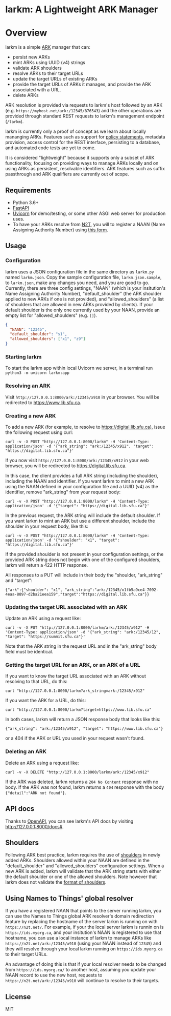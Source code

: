 # larkm: A Lightweight ARK Manager

# Overview

larkm is a simple [ARK](https://arks.org/) manager that can:

* persist new ARKs
* mint ARKs using UUID (v4) strings
* validate ARK shoulders
* resolve ARKs to their target URLs
* update the target URLs of existing ARKs
* provide the target URLs of ARKs it manages, and provide the ARK associated with a URL.
* delete ARKs

ARK resolution is provided via requests to larkm's host followed by an ARK (e.g. `https://myhost.net/ark:/12345/876543`) and the other operations are provided through standard REST requests to larkm's management endpoint (`/larkm`).

larkm is currently only a proof of concept as we learn about locally mananging ARKs. Features such as support for [policy statements](https://arks.org/about/best-practices/), metadata provision, access control for the REST interface, persisting to a database, and automated code tests are yet to come.

It is considered "lightweight" because it supports only a subset of ARK functionality, focusing on providing ways to manage ARKs locally and on using ARKs as persistent, resolvable identifiers. ARK features such as suffix passthrough and ARK qualifiers are currently out of scope.

## Requirements

* Python 3.6+
* [FastAPI](https://fastapi.tiangolo.com/)
* [Uvicorn](https://www.uvicorn.org/) for demo/testing, or some other ASGI web server for production uses.
* To have your ARKs resolve from [N2T](http://n2t.net/), you will to register a NAAN (Name Assigning Authority Number) using [this form](https://goo.gl/forms/bmckLSPpbzpZ5dix1).

## Usage

### Configuration

larkm uses a JSON configuration file in the same directory as `larkm.py` named `larkm.json`. Copy the sample configuration file, `larkm.json.sample`, to `larkm.json`, make any changes you need, and you are good to go. Currently, there are three config settings, "NAAN" (which is your insitution's Name Assigning Authority Number), "default_shoulder" (the ARK shoulder applied to new ARKs if one is not provided), and "allowed_shoulders" (a list of shoulders that are allowed in new ARKs provided by clients). If your default shoulder is the only one currently used by your NAAN, provide an empty list for "allowed_shoulders" (e.g. `[]`).

```json
{
  "NAAN": "12345",
  "default_shoulder": "s1",
  "allowed_shoulders": ["x1", "z9"]
}
```

### Starting larkm

To start the larkm app within local Uvicorn we server, in a terminal run `python3 -m uvicorn larkm:app`

### Resolving an ARK

Visit `http://127.0.0.1:8000/ark:/12345/x910` in your browser. You will be redirected to https://www.lib.sfu.ca.

### Creating a new ARK

To add a new ARK (for example, to resolve to https://digital.lib.sfu.ca), issue the following request using curl:

`curl -v -X POST "http://127.0.0.1:8000/larkm" -H 'Content-Type: application/json' -d '{"ark_string": "ark:/12345/x912", "target": "https://digital.lib.sfu.ca"}'`

If you now visit `http://127.0.0.1:8000/ark:/12345/x912` in your web browser, you will be redirected to https://digital.lib.sfu.ca.

In this case, the client provides a full ARK string (including the shoulder), including the NAAN and identifier. If you want larkm to mint a new ARK using the NAAN defined in your configuration file and a UUID (v4) as the identifier, remove "ark_string" from your request body:

`curl -v -X POST "http://127.0.0.1:8000/larkm" -H 'Content-Type: application/json' -d '{"target": "https://digital.lib.sfu.ca"}'`

In the previous request, the ARK string will include the default shoulder. If you want larkm to mint an ARK but use a different shoulder, include the shoulder in your request body, like this:

`curl -v -X POST "http://127.0.0.1:8000/larkm" -H 'Content-Type: application/json' -d '{"shoulder": "x1", "target": "https://digital.lib.sfu.ca"}'`

If the provided shoulder is not present in your configuration settings, or the provided ARK string does not begin with one of the configured shoulders, larkm will return a 422 HTTP response.

All responses to a PUT will include in their body the "shoulder, "ark_string" and "target":

`{"ark":{"shoulder": "x1", "ark_string":"ark:/12345/x1fb5a9ce4-7092-4eaa-8897-d2ba21eea159","target":"https://digital.lib.sfu.ca"}}`

### Updating the target URL associated with an ARK

Update an ARK using a request like:

`curl -v -X PUT "http://127.0.0.1:8000/larkm/ark:/12345/x912" -H 'Content-Type: application/json' -d '{"ark_string": "ark:/12345/12", "target": "https://summit.sfu.ca"}'`

Note that the ARK string in the request URL and in the "ark_string" body field must be identical.

### Getting the target URL for an ARK, or an ARK of a URL

If you want to know the target URL associated with an ARK without resolving to that URL, do this:

`curl "http://127.0.0.1:8000/larkm?ark_string=ark:/12345/x912"`

If you want the ARK for a URL, do this:

`curl "http://127.0.0.1:8000/larkm?target=https://www.lib.sfu.ca"`

In both cases, larkm will return a JSON response body that looks like this:

`{"ark_string": "ark:/12345/x912", "target": "https://www.lib.sfu.ca"}`

or a 404 if the ARK or URL you used in your request wasn't found.

### Deleting an ARK

Delete an ARK using a request like:

`curl -v -X DELETE "http://127.0.0.1:8000/larkm/ark:/12345/x912"`

If the ARK was deleted, larkm returns a `204 No Content` response with no body. If the ARK was not found, larkm returns a `404` response with the body `{"detail":"ARK not found"}`.

## API docs

Thanks to [OpenAPI](https://github.com/OAI/OpenAPI-Specification), you can see larkm's API docs by visiting http://127.0.0.1:8000/docs#.

## Shoulders

Following ARK best practice, larkm requires the use of [shoulders](https://wiki.lyrasis.org/display/ARKs/ARK+Identifiers+FAQ#ARKIdentifiersFAQ-shouldersWhatisashoulder?) in newly added ARKs. Shoulders allowed within your NAAN are defined in the "default_shoulder" and "allowed_shoulders" configuration settings. When a new ARK is added, larkm will validate that the ARK string starts with either the default shoulder or one of the allowed shoulders. Note however that larkm does not validate the [format of shoulders](https://wiki.lyrasis.org/display/ARKs/ARK+Shoulders+FAQ#ARKShouldersFAQ-HowdoIformatashoulder?).

## Using Names to Things' global resolver

If you have a registered NAAN that points to the server running larkm, you can use the Names to Things global ARK resolver's domain redirection feature by replacing the hostname of the server larkm is running on with `https://n2t.net/`. For example, if your the local server larkm is runnin on is `https://ids.myorg.ca`, and your insitution's NAAN is registered to use that hostname, you can use a local instance of larkm to manage ARKs like `https://n2t.net/ark:/12345/x910` (using your NAAN instead of `12345`) and they will resolve through your local larkm running on `https://ids.myorg.ca` to their target URLs.

An advantage of doing this is that if your local resolver needs to be changed from `https://ids.myorg.ca/` to another host, assuming you update your NAAN record to use the new host, requests to `https://n2t.net/ark:/12345/x910` will continue to resolve to their targets.

## License

MIT